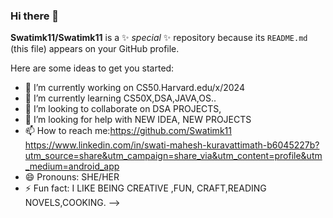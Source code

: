 ### Hi there 👋

**Swatimk11/Swatimk11** is a ✨ _special_ ✨ repository because its `README.md` (this file) appears on your GitHub profile.

Here are some ideas to get you started:

- 🔭 I’m currently working on CS50.Harvard.edu/x/2024
- 🌱 I’m currently learning CS50X,DSA,JAVA,OS..
- 👯 I’m looking to collaborate on DSA PROJECTS,
- 🤔 I’m looking for help with NEW IDEA, NEW PROJECTS
- 📫 How to reach me:https://github.com/Swatimk11   
https://www.linkedin.com/in/swati-mahesh-kuravattimath-b6045227b?utm_source=share&utm_campaign=share_via&utm_content=profile&utm_medium=android_app
- 😄 Pronouns: SHE/HER
- ⚡ Fun fact: I LIKE BEING CREATIVE ,FUN, CRAFT,READING NOVELS,COOKING.
-->
